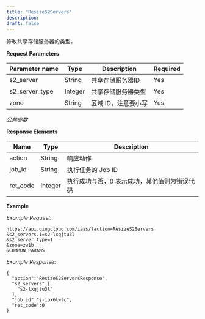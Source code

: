 ```yaml
---
title: "ResizeS2Servers"
description: 
draft: false
---
```




修改共享存储服务器的类型。

**Request Parameters**

| Parameter name | Type | Description | Required |
| --- | --- | --- | --- |
| s2_server | String | 共享存储服务器ID | Yes |
| s2_server_type | Integer | 共享存储服务器类型 | Yes |
| zone | String | 区域 ID，注意要小写 | Yes |

[_公共参数_](../../../parameters/)

**Response Elements**

| Name | Type | Description |
| --- | --- | --- |
| action | String | 响应动作 |
| job_id | String | 执行任务的 Job ID |
| ret_code | Integer | 执行成功与否，0 表示成功，其他值则为错误代码 |

**Example**

_Example Request_:

```
https://api.qingcloud.com/iaas/?action=ResizeS2Servers
&s2_servers.1=s2-lxqjtu3l
&s2_server_type=1
&zone=zw1b
&COMMON_PARAMS
```

_Example Response_:

```
{
  "action":"ResizeS2ServersResponse",
  "s2_servers":[
    "s2-lxqjtu3l"
  ],
  "job_id":"j-iox6lwlc",
  "ret_code":0
}
```
